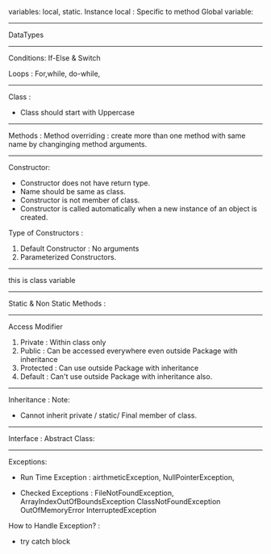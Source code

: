 variables: local, static. Instance
local : Specific to method
Global variable:


--------------
DataTypes

--------------
Conditions:
If-Else & Switch

Loops : 
For,while, do-while,

--------------
Class :
- Class should start with Uppercase

--------------
Methods :
Method overriding : create more than one method with same name by changinging method arguments.

--------------
Constructor:
- Constructor does not have return type.
- Name should be same as class.
- Constructor is not member of class.
- Constructor is called automatically when a new instance of an object is created.

Type of Constructors :
1. Default Constructor : No arguments 
2. Parameterized Constructors. 
--------------
this is class variable 

--------------
Static & Non Static Methods :

--------------
Access Modifier 
1. Private : Within class only
2. Public : Can be accessed everywhere even outside Package with inheritance
3. Protected : Can use outside Package with inheritance
4. Default : Can't use outside Package with inheritance also.

--------------
Inheritance :
Note: 
- Cannot inherit private / static/ Final member of class.
--------------
Interface :
Abstract Class:

--------------
Exceptions:
- Run Time Exception :
airthmeticException,
NullPointerException,

- Checked Exceptions :
FileNotFoundException,
ArrayIndexOutOfBoundsException
ClassNotFoundException
OutOfMemoryError
InterruptedException

How to Handle Exception? :
- try catch block

